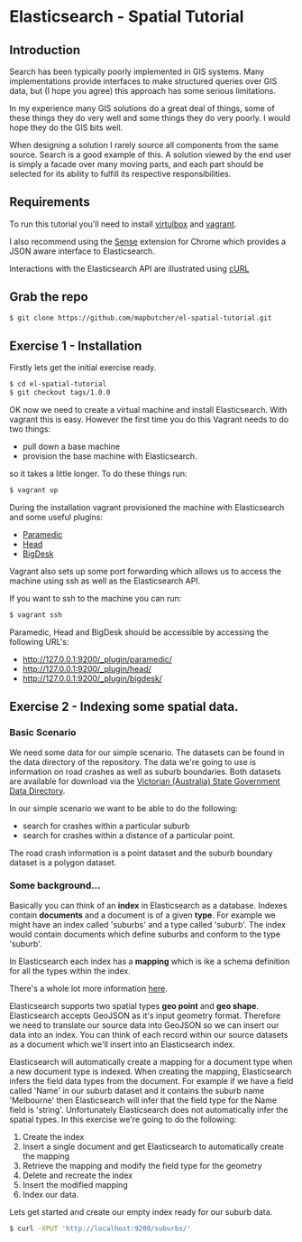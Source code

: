 Elasticsearch - Spatial Tutorial
===================

## Introduction

Search has been typically poorly implemented in GIS systems. Many implementations provide interfaces to make structured queries over GIS data, but (I hope you agree) this approach has some serious limitations.

In my experience many GIS solutions do a great deal of things, some of these things they do very well and some things they do very poorly. I would hope they do the GIS bits well. 

When designing a solution I rarely source all components from the same source. Search is a good example of this. A solution viewed by the end user is simply a facade over many moving parts, and each part should be selected for its ability to fulfill its respective responsibilities.

## Requirements 

To run this tutorial you'll need to install [virtulbox](https://www.virtualbox.org/) and [vagrant](http://www.vagrantup.com/).

I also recommend using the [Sense](https://chrome.google.com/webstore/detail/sense/doinijnbnggojdlcjifpdckfokbbfpbo?hl=en) extension for Chrome which provides a JSON aware interface to Elasticsearch.

Interactions with the Elasticsearch API are illustrated using [cURL]()

## Grab the repo
```bash
$ git clone https://github.com/mapbutcher/el-spatial-tutorial.git
```

## Exercise 1 - Installation

Firstly lets get the initial exercise ready.
```bash
$ cd el-spatial-tutorial
$ git checkout tags/1.0.0
```

OK now we need to create a virtual machine and install Elasticsearch. With vagrant this is easy. However the first time you do this Vagrant needs to do two things:

+ pull down a base machine
+ provision the base machine with Elasticsearch.

so it takes a little longer. To do these things run:
```bash
$ vagrant up
```

During the installation vagrant provisioned the machine with Elasticsearch and some useful plugins: 
+ [Paramedic](https://github.com/karmi/elasticsearch-paramedic)
+ [Head](http://mobz.github.io/elasticsearch-head/)
+ [BigDesk](https://github.com/lukas-vlcek/bigdesk)

Vagrant also sets up some port forwarding which allows us to access the machine using ssh as well as the Elasticsearch API.

If you want to ssh to the machine you can run:
```bash
$ vagrant ssh
```

Paramedic, Head and BigDesk should be accessible by accessing the following URL's:

+ http://127.0.0.1:9200/_plugin/paramedic/
+ http://127.0.0.1:9200/_plugin/head/
+ http://127.0.0.1:9200/_plugin/bigdesk/

## Exercise 2 - Indexing some spatial data.

### Basic Scenario

We need some data for our simple scenario. The datasets can be found in the data directory of the repository. The data we're going to use is information on road crashes as well as suburb boundaries. Both datasets are available for download via the [Victorian (Australia) State Government Data Directory](http://www.data.vic.gov.au/).

In our simple scenario we want to be able to do the following: 
+ search for crashes within a particular suburb
+ search for crashes within a distance of a particular point.

The road crash information is a point dataset and the suburb boundary dataset is a polygon dataset.

### Some background...

Basically you can think of an <strong>index</strong> in Elasticsearch as a database. Indexes contain <strong>documents</strong> and a document is of a given  <strong>type</strong>. For example we might have an index called 'suburbs' and a type called 'suburb'. The index would contain documents which define suburbs and conform to the type 'suburb'.

In Elasticsearch each index has a <strong>mapping</strong> which is ike a schema definition for all the types within the index.

There's a whole lot more information [here](http://www.elasticsearch.org/guide/en/elasticsearch/reference/current/index.html).

Elasticsearch supports two spatial types <strong>geo point</strong> and <strong>geo shape</strong>. Elasticsearch accepts GeoJSON as it's input geometry format. Therefore we need to translate our source data into GeoJSON so we can insert our data into an index. You can think of each record within our source datasets as a document which we'll insert into an Elasticsearch index.

Elasticsearch will automatically create a mapping for a document type when a new document type is indexed. When creating the mapping, Elasticsearch infers the field data types from the document. For example if we have a field called 'Name' in our suburb dataset and it contains the suburb name 'Melbourne' then Elasticsearch will infer that the field type for the Name field is 'string'. Unfortunately Elasticsearch does not automatically infer the spatial types. In this exercise we're going to do the following:

1. Create the index
2. Insert a single document and get Elasticsearch to automatically create the mapping
3. Retrieve the mapping and modify the field type for the geometry
4. Delete and recreate the index
5. Insert the modified mapping
6. Index our data.

Lets get started and create our empty index ready for our suburb data.
```bash
$ curl -XPUT 'http://localhost:9200/suburbs/'
```



